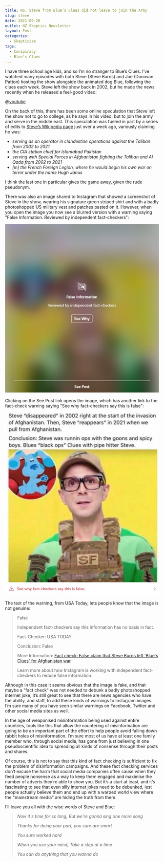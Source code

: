 ```yaml
---
title: No, Steve from Blue’s Clues did not leave to join the Army
slug: steve
date: 2021-09-20
outlet: NZ Skeptics Newsletter
layout: Post
categories:
  - Skepticism
tags:
  - Conspiracy
  - Blue's Clues
---
```


I have three school age kids, and so I’m no stranger to Blue’s Clues. I’ve watched many episodes with both Steve (Steve Burns) and Joe (Donovan Patton) hosting the show alongside the animated dog Blue, following the clues each week. Steve left the show back in 2002, but he made the news recently when he released a feel-good video:

<!-- more -->

@[youtube](https://www.youtube.com/watch?v=zotoTKJ3ivE)

On the back of this, there has been some online speculation that Steve left the show not to go to college, as he says in his video, but to join the army and serve in the middle east. This speculation was fueled in part by a series of edits to [Steve’s Wikipedia page](https://en.wikipedia.org/wiki/Steve_Burns) just over a week ago, variously claiming he was:

- _serving as an operator in clandestine operations against the Taliban from 2002 to 2021_
- _the CIA station chief for Islamabad Pakistan_
- _serving with Special Forces in Afghanistan fighting the Taliban and Al Qada from 2002 to 2021_
- _[in] the French Foreign Legion, where he would begin his own war on terror under the name Hugh Janus_

I think the last one in particular gives the game away, given the rude pseudonym.

There was also an image shared to Instagram that showed a screenshot of Steve in the show, wearing his signature green striped shirt and with a badly photoshopped US military vest and patches pasted on it. However, when you open the image you now see a blurred version with a warning saying "False Information. Reviewed by independent fact-checkers":

![Blurred Image](./Blurred.jpg)

Clicking on the See Post link opens the image, which has another link to the fact-check warning saying "See why fact-checkers say this is false":

![Steve](./Steve.jpg)

The text of the warning, from USA Today, lets people know that the image is not genuine:

> False
>
> Independent fact-checkers say this information has no basis in fact.
>
> Fact-Checker: USA TODAY
>
> Conclusion: False
>
> More Information: [Fact check: False claim that Steve Burns left 'Blue's Clues' for Afghanistan war](https://www.usatoday.com/story/news/factcheck/2021/09/17/fact-check-blues-clues-steve-burns-created-music-after-leaving/8331724002/)
>
> Learn more about how Instagram is working with independent fact-checkers to reduce false information.

Although in this case it seems obvious that the image is fake, and that maybe a "fact check" was not needed to debunk a badly photoshopped internet joke, it’s still great to see that there are news agencies who have the ability, and staff, to add these kinds of warnings to Instagram images. I’m sure many of you have seen similar warnings on Facebook, Twitter and other social media sites as well.

In the age of weaponised misinformation being used against entire countries, tools like this that allow the countering of misinformation are going to be an important part of the effort to help people avoid falling down rabbit holes of misinformation. I’m sure most of us have at least one family member who, through social media, has gone from just believing in one pseudoscientific idea to spreading all kinds of nonsense through their posts and shares.

Of course, this is not to say that this kind of fact checking is sufficient to fix the problem of disinformation campaigns. And these fact checking services don’t excuse the harm that social media companies often cause when they feed people nonsense as a way to keep them engaged and maximise the number of adverts they’re able to show you. But it’s a start at least, and it’s fascinating to see that even silly internet jokes need to be debunked, lest people actually believe them and end up with a warped world view where the "mainstream media" are hiding the truth from them.

I’ll leave you all with the wise words of Steve and Blue:

> _Now it's time for so long, But we're gonna sing one more song_
>
> _Thanks for doing your part, you sure are smart_
>
> _You sure worked hard_
>
> _When you use your mind, Take a step at a time_
>
> _You can do anything that you wanna do_
